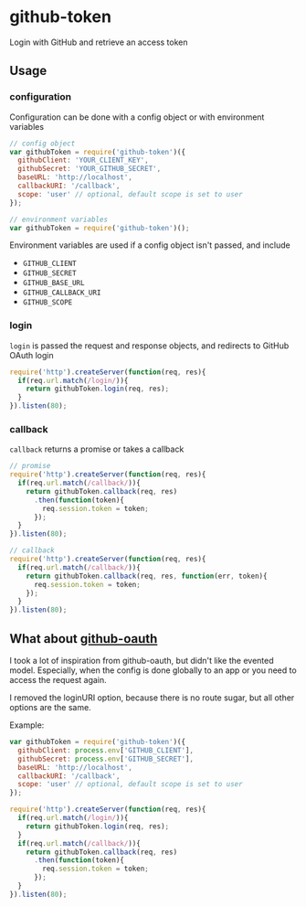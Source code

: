 github-token
============

Login with GitHub and retrieve an access token

## Usage

### configuration

Configuration can be done with a config object or with environment variables

```js
// config object
var githubToken = require('github-token')({
  githubClient: 'YOUR_CLIENT_KEY',
  githubSecret: 'YOUR_GITHUB_SECRET',
  baseURL: 'http://localhost',
  callbackURI: '/callback',
  scope: 'user' // optional, default scope is set to user
});

// environment variables
var githubToken = require('github-token')();
```

Environment variables are used if a config object isn't passed, and include

* `GITHUB_CLIENT`
* `GITHUB_SECRET`
* `GITHUB_BASE_URL`
* `GITHUB_CALLBACK_URI`
* `GITHUB_SCOPE`

### login

`login` is passed the request and response objects, and redirects to GitHub OAuth login

```js
require('http').createServer(function(req, res){
  if(req.url.match(/login/)){
    return githubToken.login(req, res);
  }
}).listen(80);
```

### callback

`callback` returns a promise or takes a callback

```js
// promise
require('http').createServer(function(req, res){
  if(req.url.match(/callback/)){
    return githubToken.callback(req, res)
      .then(function(token){
        req.session.token = token;
      });
  }
}).listen(80);

// callback
require('http').createServer(function(req, res){
  if(req.url.match(/callback/)){
    return githubToken.callback(req, res, function(err, token){
      req.session.token = token;
    });
  }
}).listen(80);
```

## What about [github-oauth](https://github.com/maxogden/github-oauth)

I took a lot of inspiration from github-oauth, but didn't like the evented model.
Especially, when the config is done globally to an app or you need to access the request again.

I removed the loginURI option, because there is no route sugar, but all other options are the same.

Example:

```js
var githubToken = require('github-token')({
  githubClient: process.env['GITHUB_CLIENT'],
  githubSecret: process.env['GITHUB_SECRET'],
  baseURL: 'http://localhost',
  callbackURI: '/callback',
  scope: 'user' // optional, default scope is set to user
});

require('http').createServer(function(req, res){
  if(req.url.match(/login/)){
    return githubToken.login(req, res);
  }
  if(req.url.match(/callback/)){
    return githubToken.callback(req, res)
      .then(function(token){
        req.session.token = token;
      });
  }
}).listen(80);
```
